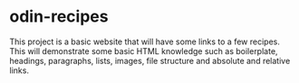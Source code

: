 # odin-recipes

This project is a basic website that will have some links to a few 
recipes. This will demonstrate some basic HTML knowledge such as 
boilerplate, headings, paragraphs, lists, images, file structure and 
absolute and relative links.
